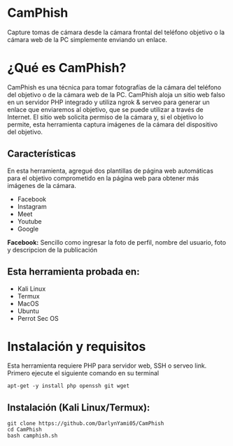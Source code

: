 # CamPhish
Capture tomas de cámara desde la cámara frontal del teléfono objetivo o la cámara web de la PC simplemente enviando un enlace.
<!--![cheese](https://techchip.net/wp-content/uploads/2020/04/camphish.jpg)-->

# ¿Qué es CamPhish?
<p>CamPhish es una técnica para tomar fotografías de la cámara del teléfono del objetivo o de la cámara web de la PC. CamPhish aloja un sitio web falso en un servidor PHP integrado y utiliza ngrok & serveo para generar un enlace que enviaremos al objetivo, que se puede utilizar a través de Internet. El sitio web solicita permiso de la cámara y, si el objetivo lo permite, esta herramienta captura imágenes de la cámara del dispositivo del objetivo.</p>

## Características
<p>En esta herramienta, agregué dos plantillas de página web automáticas para el objetivo comprometido en la página web para obtener más imágenes de la cámara.</p>
<ul>
  <li>Facebook</li>
  <li>Instagram</li>
  <li>Meet</li>
  <li>Youtube</li>
  <li>Google</li>
</ul>
<p><strong>Facebook:</strong> Sencillo como ingresar la foto de perfil, nombre del usuario, foto y descripcion de la publicación</p>

## Esta herramienta probada en:
<ul>
  <li>Kali Linux</li>
  <li>Termux</li>
  <li>MacOS</li>
  <li>Ubuntu</li>
  <li>Perrot Sec OS</li>
</ul>

# Instalación y requisitos
<p>Esta herramienta requiere PHP para servidor web, SSH o serveo link. Primero ejecute el siguiente comando en su terminal</p>

```
apt-get -y install php openssh git wget
```

## Instalación (Kali Linux/Termux):

```
git clone https://github.com/DarlynYami05/CamPhish
cd CamPhish
bash camphish.sh
```